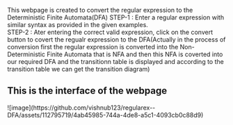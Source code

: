 This webpage is created to convert the regular expression to the Deterministic Finite Automata(DFA) 
STEP-1 : Enter a regular expression with similar syntax as  provided in the given examples.
<br>
STEP-2 : Ater entering the correct valid expression, click on the convert button to covert the regualr expression to the DFA(Actually in the process of conversion first the regular expression is converted into the Non-Deterministic Finite Automata that is NFA and then this NFA is coverted into our required DFA and the transitionn table is displayed and according to the transition table we can get the transition diagram)
<br>
<h2>This is the interface of the webpage</h2>
![image](https://github.com/vishnub123/regularex--DFA/assets/112795719/4ab45985-744a-4de8-a5c1-4093cb0c88d9)
